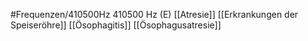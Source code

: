 #Frequenzen/410500Hz
410500 Hz (E)
[[Atresie]]
[[Erkrankungen der Speiseröhre]]
[[Ösophagitis]]
[[Ösophagusatresie]]